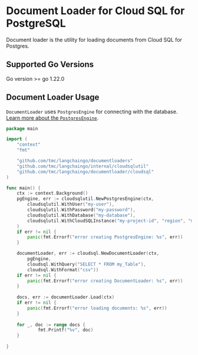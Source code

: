 # Document Loader for Cloud SQL for PostgreSQL 

Document loader is the utility for loading documents from Cloud SQL for Postgres.  

## Supported Go Versions

Go version >= go 1.22.0

## Document Loader Usage

`DocumentLoader` uses `PostgresEngine` for connecting with the database. [Learn more about the `PostgresEngine`](https://github.com/tmc/langchaingo/tree/main/internal/cloudsqlutil).

```go
package main

import (
	"context"
	"fmt"

	"github.com/tmc/langchaingo/documentloaders"
	"github.com/tmc/langchaingo/internal/cloudsqlutil"
	"github.com/tmc/langchaingo/documentloader/cloudsql"
)

func main() {
	ctx := context.Background()
	pgEngine, err := cloudsqlutil.NewPostgresEngine(ctx,
		cloudsqlutil.WithUser("my-user"),
		cloudsqlutil.WithPassword("my-password"),
		cloudsqlutil.WithDatabase("my-database"),
		cloudsqlutil.WithCloudSQLInstance("my-project-id", "region", "my-instance"),
	)
	if err != nil {
		panic(fmt.Errorf("error creating PostgresEngine: %s", err))
	}

	documentLoader, err := cloudsql.NewDocumentLoader(ctx,
		pgEngine,
		cloudsql.WithQuery("SELECT * FROM my_Table"),
		cloudsql.WithFormat("csv"))
	if err != nil {
		panic(fmt.Errorf("error creating DocumentLoader: %s", err))
	}
	
	docs, err := documentLoader.Load(ctx)
	if err != nil {
		panic(fmt.Errorf("error loading documents: %s", err))
	}	
	
	for _, doc := range docs {
        	fmt.Printf("%v", doc)
	}
	
}
```
